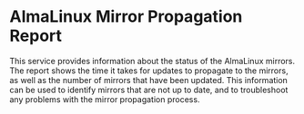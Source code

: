 # AlmaLinux Mirror Propagation Report

This service provides information about the status of the AlmaLinux mirrors. The
report shows the time it takes for updates to propagate to the mirrors, as well
as the number of mirrors that have been updated. This information can be used to
identify mirrors that are not up to date, and to troubleshoot any problems with
the mirror propagation process.
